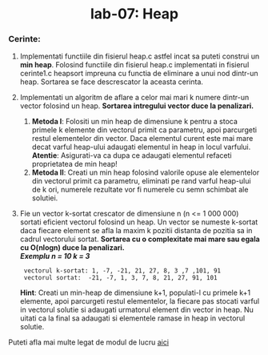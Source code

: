 <h1 align="center">
 lab-07: Heap  
</h1>

<h3> Cerinte: </h3>



1. Implementati functiile din fisierul heap.c astfel incat sa puteti construi un <b>min heap</b>. Folosind functiile din fisierul heap.c implementati in fisierul cerinte1.c heapsort impreuna cu functia de eliminare a unui nod dintr-un heap. Sortarea se face descrescator la aceasta cerinta.

3. Implementati un algoritm de aflare a celor mai mari k numere dintr-un vector folosind un heap. <b>Sortarea intregului vector duce la penalizari.</b>
	<ol>
	<li><b> Metoda I</b>: Folositi un min heap de dimensiune k pentru a stoca primele k elemente din vectorul primit ca parametru, apoi parcurgeti restul elementelor din vector. Daca elementul curent este mai mare decat varful heap-ului adaugati elementul in heap in locul varfului. 
	<b>Atentie</b>: Asigurati-va ca dupa ce adaugati elementul refaceti proprietatea de min heap! </li>
	<li> <b> Metoda II</b>: Creati un min heap folosind valorile opuse ale elementelor din vectorul primit ca parametru, eliminati pe rand varful heap-ului de k ori, numerele rezultate vor fi numerele cu semn schimbat ale solutiei.</li>
	</ol> 
3. Fie un vector k-sortat crescator de dimensiune n (n <= 1 000 000) sortati eficient vectorul folosind un heap. Un vector se numeste k-sortat daca fiecare element se afla la maxim k pozitii distanta de pozitia sa in cadrul vectorului sortat. <b>Sortarea cu o complexitate mai mare sau egala cu O(nlogn) duce la penalizari.</b> </br>
***Exemplu n = 10 k = 3***
		
		vectorul k-sortat: 1, -7, -21, 21, 27, 8, 3 ,7 ,101, 91  
		vectorul sortat:  -21, -7, 1, 3, 7, 8, 21, 27, 91, 101
		
	<b>Hint</b>:  Creati un min-heap de dimensiune k+1, populati-l cu primele k+1 elemente, apoi parcurgeti restul elementelor, la fiecare pas stocati varful in vectorul solutie si adaugati urmatorul element din vector in heap. Nu uitati ca la final sa adaugati si elementele ramase in heap in vectorul solutie.


Puteti afla mai multe legat de modul de lucru [aici](https://github.com/sda-ab/student-setup#indicatii-rezolvare-laborator)
